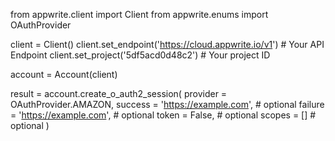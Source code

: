 from appwrite.client import Client
from appwrite.enums import OAuthProvider

client = Client()
client.set_endpoint('https://cloud.appwrite.io/v1') # Your API Endpoint
client.set_project('5df5acd0d48c2') # Your project ID

account = Account(client)

result = account.create_o_auth2_session(
    provider = OAuthProvider.AMAZON,
    success = 'https://example.com', # optional
    failure = 'https://example.com', # optional
    token = False, # optional
    scopes = [] # optional
)
